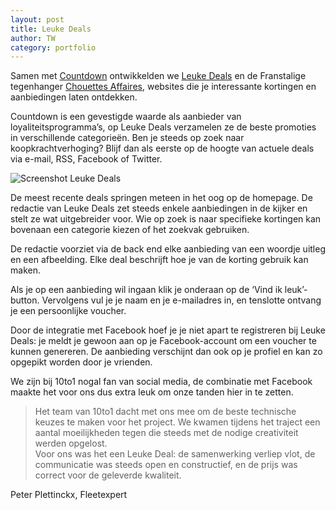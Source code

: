 ```yaml
---
layout: post
title: Leuke Deals
author: TW
category: portfolio
---
```

Samen met [Countdown](http://www.countdown.be) ontwikkelden we [Leuke Deals](http://www.leukedeals.be) en de Franstalige tegenhanger [Chouettes Affaires](http://www.chouettesaffaires.be/), websites die je interessante kortingen en aanbiedingen laten ontdekken.

Countdown is een gevestigde waarde als aanbieder van loyaliteitsprogramma’s, op Leuke Deals verzamelen ze de beste promoties in verschillende categorieën. Ben je steeds op zoek naar koopkrachtverhoging? Blijf dan als eerste op de hoogte van actuele deals via e-mail, RSS, Facebook of Twitter.

<img src="http://blog.10to1.be/img/portfolio_cntdwn.png" alt="Screenshot Leuke Deals" />  

De meest recente deals springen meteen in het oog op de homepage. De redactie van Leuke Deals zet steeds enkele aanbiedingen in de kijker en stelt ze wat uitgebreider voor. Wie op zoek is naar specifieke kortingen kan bovenaan een categorie kiezen of het zoekvak gebruiken.

De redactie voorziet via de back end elke aanbieding van een woordje uitleg en een afbeelding. Elke deal beschrijft hoe je van de korting gebruik kan maken.  

Als je op een aanbieding wil ingaan klik je onderaan op de ‘Vind ik leuk’-button. Vervolgens vul je je naam en je e-mailadres in, en tenslotte ontvang je een persoonlijke voucher.  

Door de integratie met Facebook hoef je je niet apart te registreren bij Leuke Deals: je meldt je gewoon aan op je Facebook-account om een voucher te kunnen genereren. De aanbieding verschijnt dan ook op je profiel en kan zo opgepikt worden door je vrienden. 

We zijn bij 10to1 nogal fan van social media, de combinatie met Facebook maakte het voor ons dus extra leuk om onze tanden hier in te zetten. 

>Het team van 10to1 dacht met ons mee om de beste technische keuzes te maken voor het project. We kwamen tijdens het traject een aantal moeilijkheden tegen die steeds met de nodige creativiteit werden opgelost.  
>Voor ons was het een Leuke Deal: de samenwerking verliep vlot, de communicatie was steeds open en constructief, en de prijs was correct voor de geleverde kwaliteit.

Peter Plettinckx, Fleetexpert

